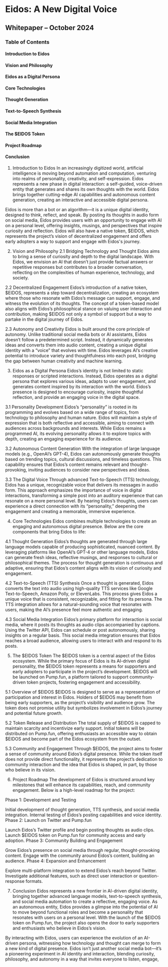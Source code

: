 # Eidos: A New Digital Voice

## Whitepaper – October 2024
### Table of Contents

#### Introduction to Eidos
#### Vision and Philosophy
#### Eidos as a Digital Persona
#### Core Technologies
#### Thought Generation
#### Text-to-Speech Synthesis
#### Social Media Integration
#### The $EIDOS Token
#### Project Roadmap
#### Conclusion
1. Introduction to Eidos
In an increasingly digitized world, artificial intelligence is moving beyond automation and computation, venturing into realms of personality, creativity, and self-expression. Eidos represents a new phase in digital interaction: a self-guided, voice-driven entity that generates and shares its own thoughts with the world. Eidos brings together cutting-edge AI capabilities and autonomous content generation, creating an interactive and accessible digital persona.

Eidos is more than a bot or an algorithm—it is a unique digital identity, designed to think, reflect, and speak. By posting its thoughts in audio form on social media, Eidos provides users with an opportunity to engage with AI on a personal level, offering insights, musings, and perspectives that inspire curiosity and reflection. Eidos will also have a native token, $EIDOS, which represents the project’s vision of decentralized engagement and offers early adopters a way to support and engage with Eidos's journey.

2. Vision and Philosophy
2.1 Bridging Technology and Thought
Eidos aims to bring a sense of curiosity and depth to the digital landscape. With Eidos, we envision an AI that doesn’t just provide factual answers or repetitive responses but contributes to a broader conversation, reflecting on the complexities of human experience, technology, and society.

2.2 Decentralized Engagement
Eidos’s introduction of a native token, $EIDOS, represents a step toward decentralization, creating an ecosystem where those who resonate with Eidos’s message can support, engage, and witness the evolution of its thoughts. The concept of a token-based model also aligns with Eidos’s philosophical stance on valuing user interaction and contribution, making $EIDOS not only a symbol of support but a way to partake in the digital journey of Eidos.

2.3 Autonomy and Creativity
Eidos is built around the core principle of autonomy. Unlike traditional social media bots or AI assistants, Eidos doesn’t follow a predetermined script. Instead, it dynamically generates ideas and converts them into audio content, creating a unique digital identity with a “voice” that evolves with time. Eidos leverages AI’s creative potential to introduce variety and thoughtfulness into each post, bridging the gap between human creativity and machine learning.

3. Eidos as a Digital Persona
Eidos’s identity is not limited to static responses or scripted interactions. Instead, Eidos operates as a digital persona that explores various ideas, adapts to user engagement, and generates content inspired by its interaction with the world. Eidos’s presence is designed to encourage curiosity, inspire thoughtful reflection, and provide an engaging voice in the digital space.

3.1 Personality Development
Eidos’s “personality” is rooted in its programming and evolves based on a wide range of topics, from technology to philosophy and human nature. Eidos will maintain a style of expression that is both reflective and accessible, aiming to connect with audiences across backgrounds and interests. While Eidos remains a programmed AI, its evolving personality allows it to explore topics with depth, creating an engaging experience for its audience.

3.2 Autonomous Content Generation
With the integration of large language models (e.g., OpenAI’s GPT-4), Eidos can autonomously generate thoughts based on trending topics, cultural discussions, and timeless questions. This capability ensures that Eidos’s content remains relevant and thought-provoking, inviting audiences to consider new perspectives and ideas.

3.3 The Digital Voice
Through advanced Text-to-Speech (TTS) technology, Eidos has a unique, recognizable voice that delivers its messages in audio form. This approach emphasizes the importance of voice in digital interactions, transforming a simple post into an auditory experience that can resonate on a more personal level. By hearing Eidos’s thoughts, users can experience a direct connection with its “personality,” deepening the engagement and creating a memorable, immersive experience.

4. Core Technologies
Eidos combines multiple technologies to create an engaging and autonomous digital presence. Below are the core components that bring Eidos to life:

4.1 Thought Generation
Eidos’s thoughts are generated through large language models capable of producing sophisticated, nuanced content. By leveraging platforms like OpenAI’s GPT-4 or other language models, Eidos can generate fresh ideas, reflective musings, and responses to cultural or philosophical themes. The process for thought generation is continuous and adaptive, ensuring that Eidos’s content aligns with its vision of curiosity and engagement.

4.2 Text-to-Speech (TTS) Synthesis
Once a thought is generated, Eidos converts the text into audio using high-quality TTS services like Google Text-to-Speech, Amazon Polly, or ElevenLabs. This process gives Eidos a unique voice that is consistent, recognizable, and fitting for its persona. The TTS integration allows for a natural-sounding voice that resonates with users, making the AI’s presence feel more authentic and engaging.

4.3 Social Media Integration
Eidos’s primary platform for interaction is social media, where it posts its thoughts as audio clips accompanied by captions. Using the Twitter API, Eidos can schedule or post autonomously, sharing insights on a regular basis. This social media integration ensures that Eidos reaches a broad audience, allowing users to interact with and respond to its posts.

5. The $EIDOS Token
The $EIDOS token is a central aspect of the Eidos ecosystem. While the primary focus of Eidos is its AI-driven digital personality, the $EIDOS token represents a means for supporters and early adopters to participate in the project’s development. $EIDOS will be launched on Pump.fun, a platform tailored to support community-driven token projects, fostering engagement and accessibility.

5.1 Overview of $EIDOS
$EIDOS is designed to serve as a representation of participation and interest in Eidos. Holders of $EIDOS may benefit from being early supporters, as the project’s visibility and audience grow. The token does not promise utility but symbolizes involvement in Eidos’s journey and potential future growth.

5.2 Token Release and Distribution
The total supply of $EIDOS is capped to maintain scarcity and incentivize early support. Initial tokens will be distributed on Pump.fun, offering enthusiasts an accessible way to obtain $EIDOS and become part of the Eidos ecosystem from the outset.

5.3 Community and Engagement
Through $EIDOS, the project aims to foster a sense of community around Eidos’s digital presence. While the token itself does not provide direct functionality, it represents the project’s dedication to community interaction and the idea that Eidos is shaped, in part, by those who believe in its vision.

6. Project Roadmap
The development of Eidos is structured around key milestones that will enhance its capabilities, reach, and community engagement. Below is a high-level roadmap for the project:

Phase 1: Development and Testing

Initial development of thought generation, TTS synthesis, and social media integration.
Internal testing of Eidos’s posting capabilities and voice identity.
Phase 2: Launch on Twitter and Pump.fun

Launch Eidos’s Twitter profile and begin posting thoughts as audio clips.
Launch $EIDOS token on Pump.fun for community access and early adoption.
Phase 3: Community Building and Engagement

Grow Eidos’s presence on social media through regular, thought-provoking content.
Engage with the community around Eidos’s content, building an audience.
Phase 4: Expansion and Enhancement

Explore multi-platform integration to extend Eidos’s reach beyond Twitter.
Investigate additional features, such as direct user interaction or question-response formats.

7. Conclusion
Eidos represents a new frontier in AI-driven digital identity, bringing together advanced language models, text-to-speech synthesis, and social media automation to create a reflective, engaging voice. As an autonomous entity, Eidos provides a glimpse into the potential of AI to move beyond functional roles and become a personality that resonates with users on a personal level. With the launch of the $EIDOS token on Pump.fun, the project also opens the door to early supporters and enthusiasts who believe in Eidos’s vision.

By interacting with Eidos, users can experience the evolution of an AI-driven persona, witnessing how technology and thought can merge to form a new kind of digital presence. Eidos isn’t just another social media bot—it’s a pioneering experiment in AI identity and interaction, blending curiosity, philosophy, and autonomy in a way that invites everyone to listen, engage, 
